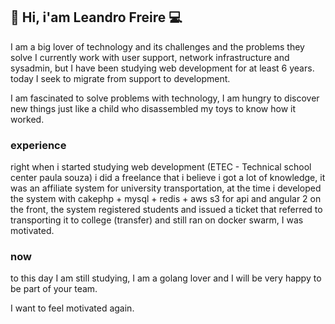 ## 👋 Hi, i'am Leandro Freire 💻

I am a big lover of technology and its challenges and the problems they solve
I currently work with user support, network infrastructure and sysadmin, but I have been studying web development for at least 6 years. today I seek to migrate from support to development.

I am fascinated to solve problems with technology, I am hungry to discover new things just like a child who disassembled my toys to know how it worked.

### experience
right when i started studying web development (ETEC - Technical school center paula souza) i did a freelance that i believe i got a lot of knowledge, it was an affiliate system for university transportation, at the time i developed the system with cakephp + mysql + redis + aws s3 for api and angular 2 on the front, the system registered students and issued a ticket that referred to transporting it to college (transfer) and still ran on docker swarm, I was motivated.

### now
to this day I am still studying, I am a golang lover and I will be very happy to be part of your team.

I want to feel motivated again.
